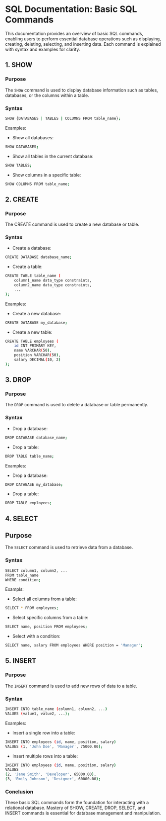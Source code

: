 # SQL Documentation: Basic SQL Commands

This documentation provides an overview of basic SQL commands, enabling users to perform essential database operations such as displaying, creating, deleting, selecting, and inserting data. Each command is explained with syntax and examples for clarity.

## 1. SHOW

### Purpose

The ```SHOW``` command is used to display database information such as tables, databases, or the columns within a table.

### Syntax

```bash
SHOW {DATABASES | TABLES | COLUMNS FROM table_name};
```
Examples:

- Show all databases:
```bash
SHOW DATABASES;
```
- Show all tables in the current database:
```bash
SHOW TABLES;
```
- Show columns in a specific table:
```bash
SHOW COLUMNS FROM table_name;
```

## 2. CREATE

### Purpose

The CREATE command is used to create a new database or table.

### Syntax

- Create a database:
```bash
CREATE DATABASE database_name;
```

- Create a table:
```bash
CREATE TABLE table_name (
    column1_name data_type constraints,
    column2_name data_type constraints,
    ...
);
```

Examples:

- Create a new database:
```bash
CREATE DATABASE my_database;
```
- Create a new table:
```bash
CREATE TABLE employees (
    id INT PRIMARY KEY,
    name VARCHAR(50),
    position VARCHAR(50),
    salary DECIMAL(10, 2)
);
```

## 3. DROP

### Purpose

The ```DROP``` command is used to delete a database or table permanently.

### Syntax

- Drop a database:
```bash
DROP DATABASE database_name;
```
- Drop a table:
```bash
DROP TABLE table_name;
```

Examples:

- Drop a database:
```bash
DROP DATABASE my_database;
```
- Drop a table:
```bash
DROP TABLE employees;
```

## 4. SELECT

## Purpose

The ```SELECT``` command is used to retrieve data from a database.

### Syntax

```bash
SELECT column1, column2, ...
FROM table_name
WHERE condition;
```

Exampls:

- Select all columns from a table:
```bash
SELECT * FROM employees;
```
- Select specific columns from a table:
```bash
SELECT name, position FROM employees;
```
- Select with a condition:
```bash
SELECT name, salary FROM employees WHERE position = 'Manager';
```

## 5. INSERT

### Purpose

The ```INSERT``` command is used to add new rows of data to a table.

### Syntax

```bash
INSERT INTO table_name (column1, column2, ...)
VALUES (value1, value2, ...);
```

Examples:

- Insert a single row into a table:
```bash
INSERT INTO employees (id, name, position, salary)
VALUES (1, 'John Doe', 'Manager', 75000.00);
```

- Insert multiple rows into a table:
```bash
INSERT INTO employees (id, name, position, salary)
VALUES
(2, 'Jane Smith', 'Developer', 65000.00),
(3, 'Emily Johnson', 'Designer', 60000.00);
```

### Conclusion

These basic SQL commands form the foundation for interacting with a relational database. Mastery of SHOW, CREATE, DROP, SELECT, and INSERT commands is essential for database management and manipulation.










